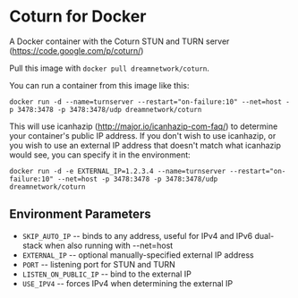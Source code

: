 Coturn for Docker
=================

A Docker container with the Coturn STUN and TURN server (https://code.google.com/p/coturn/)

Pull this image with `docker pull dreamnetwork/coturn`.

You can run a container from this image like this:

```
docker run -d --name=turnserver --restart="on-failure:10" --net=host -p 3478:3478 -p 3478:3478/udp dreamnetwork/coturn
```

This will use icanhazip (http://major.io/icanhazip-com-faq/) to determine your container's public IP address. If you don't wish to use icanhazip, or you wish to use an external IP address that doesn't match what icanhazip would see, you can specify it in the environment:

```
docker run -d -e EXTERNAL_IP=1.2.3.4 --name=turnserver --restart="on-failure:10" --net=host -p 3478:3478 -p 3478:3478/udp dreamnetwork/coturn
```

Environment Parameters
-----------------
* `SKIP_AUTO_IP` -- binds to any address, useful for IPv4 and IPv6 dual-stack when also running with --net=host
* `EXTERNAL_IP` -- optional manually-specified external IP address
* `PORT` -- listening port for STUN and TURN
* `LISTEN_ON_PUBLIC_IP` -- bind to the external IP
* `USE_IPV4` -- forces IPv4 when determining the external IP
